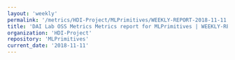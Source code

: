 ```yaml
---
layout: 'weekly'
permalink: '/metrics/HDI-Project/MLPrimitives/WEEKLY-REPORT-2018-11-11'
title: 'DAI Lab OSS Metrics Metrics report for MLPrimitives | WEEKLY-REPORT-2018-11-11'
organization: 'HDI-Project'
repository: 'MLPrimitives'
current_date: '2018-11-11'
---
```

